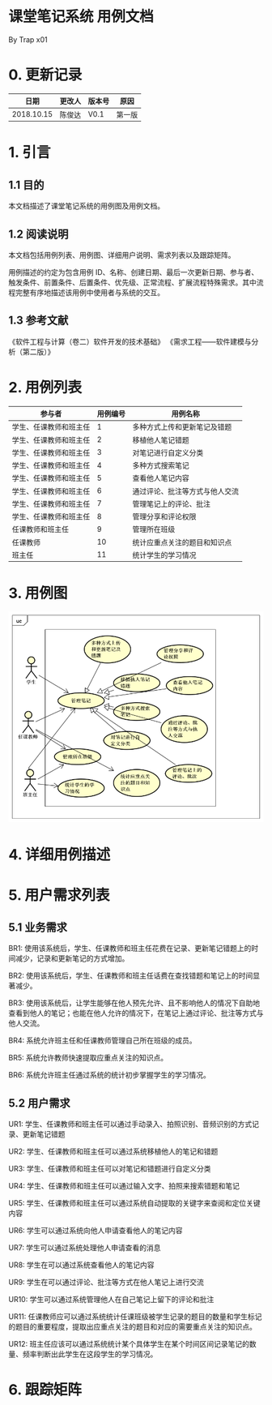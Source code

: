 # 课堂笔记系统 用例文档

By Trap x01

# 0. 更新记录

| 日期 | 更改人 | 版本号 | 原因 |
| -- | -- | -- | -- |
| 2018.10.15 | 陈俊达 | V0.1 | 第一版 |

# 1. 引言

## 1.1 目的

本文档描述了课堂笔记系统的用例图及用例文档。

## 1.2 阅读说明

本文档包括用例列表、用例图、详细用户说明、需求列表以及跟踪矩阵。

用例描述的约定为包含用例 ID、名称、创建日期、最后一次更新日期、参与者、触发条件、前置条件、后置条件、优先级、正常流程、扩展流程特殊需求。其中流程完整有序地描述该用例中使用者与系统的交互。 

## 1.3 参考文献

《软件工程与计算（卷二）软件开发的技术基础》 
《需求工程——软件建模与分析（第二版）》 

# 2. 用例列表

| 参与者 | 用例编号 | 用例名称 |
| --- | ---- | ---- |
| 学生、任课教师和班主任 | 1 |多种方式上传和更新笔记及错题|
| 学生、任课教师和班主任 | 2 | 移植他人笔记错题 |
| 学生、任课教师和班主任 | 3 | 对笔记进行自定义分类 |
| 学生、任课教师和班主任 | 4 | 多种方式搜索笔记 |
| 学生、任课教师和班主任 |  5        | 查看他人笔记内容               |
| 学生、任课教师和班主任 |   6       | 通过评论、批注等方式与他人交流 |
|学生、任课教师和班主任  | 7 |管理笔记上的评论、批注|
|学生、任课教师和班主任| 8 |管理分享和评论权限|
| 任课教师和班主任 | 9 | 管理所在班级 |
| 任课教师 | 10 |  统计应重点关注的题目和知识点  |
| 班主任 | 11 | 统计学生的学习情况 |

# 3. 用例图

![](./用例图.png)

# 4. 详细用例描述




# 5. 用户需求列表

## 5.1 业务需求

BR1: 使用该系统后，学生、任课教师和班主任花费在记录、更新笔记错题上的时间减少，记录和更新笔记的方式增加。

BR2: 使用该系统后，学生、任课教师和班主任话费在查找错题和笔记上的时间显著减少。

BR3: 使用该系统后，让学生能够在他人预先允许、且不影响他人的情况下自助地查看到他人的笔记；也能在他人允许的情况下，在笔记上通过评论、批注等方式与他人交流。

BR4: 系统允许班主任和任课教师管理自己所在班级的成员。

BR5: 系统允许教师快速提取应重点关注的知识点。

BR6: 系统允许班主任通过系统的统计初步掌握学生的学习情况。

## 5.2 用户需求

UR1: 学生、任课教师和班主任可以通过手动录入、拍照识别、音频识别的方式记录、更新笔记错题

UR2: 学生、任课教师和班主任可以通过系统移植他人的笔记和错题

UR3: 学生、任课教师和班主任可以对笔记和错题进行自定义分类

UR4: 学生、任课教师和班主任可以通过输入文字、拍照来搜索错题和笔记

UR5: 学生、任课教师和班主任可以通过系统自动提取的关键字来查阅和定位关键内容

UR6: 学生可以通过系统向他人申请查看他人的笔记内容

UR7: 学生可以通过系统处理他人申请查看的消息

UR8: 学生在可以通过系统查看他人的笔记内容

UR9: 学生在可以通过评论、批注等方式在他人笔记上进行交流

UR10: 学生可以通过系统管理他人在自己笔记上留下的评论和批注

UR11: 任课教师应可以通过系统统计任课班级被学生记录的题目的数量和学生标记的题目的重要程度，提取出应重点关注的题目和对应的需要重点关注的知识点。

UR12: 班主任应该可以通过系统统计某个具体学生在某个时间区间记录笔记的数量、频率判断出此学生在这段学生的学习情况。


# 6. 跟踪矩阵

